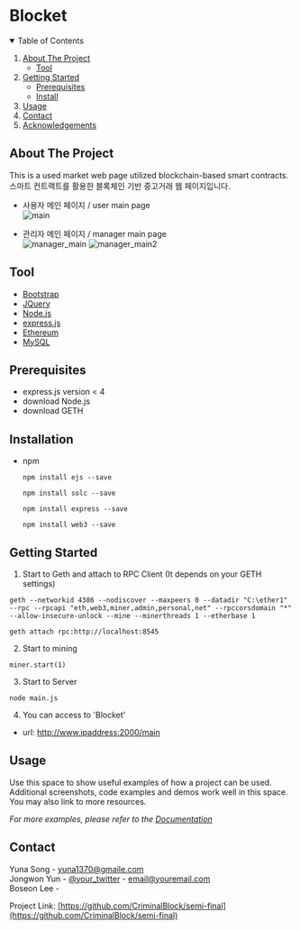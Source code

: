 # Blocket
<!--
*** Thanks for checking out the Best-README-Template. If you have a suggestion
*** that would make this better, please fork the repo and create a pull request
*** or simply open an issue with the tag "enhancement".
*** Thanks again! Now go create something AMAZING! :D
-->



<!-- PROJECT SHIELDS -->
<!--
*** I'm using markdown "reference style" links for readability.
*** Reference links are enclosed in brackets [ ] instead of parentheses ( ).
*** See the bottom of this document for the declaration of the reference variables
*** for contributors-url, forks-url, etc. This is an optional, concise syntax you may use.
*** https://www.markdownguide.org/basic-syntax/#reference-style-links
-->



<!-- TABLE OF CONTENTS -->
<details open="open">
  <summary>Table of Contents</summary>
  <ol>
    <li>
      <a href="#about-the-project">About The Project</a>
      <ul>
        <li><a href="#Tool">Tool</a></li>
      </ul>
    </li>
    <li>
      <a href="#getting-started">Getting Started</a>
      <ul>
        <li><a href="#prerequisites">Prerequisites</a></li>
        <li><a href="#install">Install</a></li>
      </ul>
    </li>
    <li><a href="#usage">Usage</a></li>
    <li><a href="#contact">Contact</a></li>
    <li><a href="#acknowledgements">Acknowledgements</a></li>
  </ol>
</details>



<!-- ABOUT THE PROJECT -->
## About The Project

This is a used market web page utilized blockchain-based smart contracts.   
스마트 컨트랙트를 활용한 블록체인 기반 중고거래 웹 페이지입니다.

* 사용자 메인 페이지 / user main page   
![main](https://user-images.githubusercontent.com/68729868/102982462-e4e5dd00-454d-11eb-829c-6fdebcc5ece7.png)

* 관리자 메인 페이지 / manager main page   
![manager_main](https://user-images.githubusercontent.com/68729868/102987739-25e1ef80-4556-11eb-9ed6-1f6b1f5e59c7.png)
![manager_main2](https://user-images.githubusercontent.com/68729868/102988128-ce904f00-4556-11eb-9ab0-4208bbebab03.PNG)



## Tool
* [Bootstrap](https://getbootstrap.com)
* [JQuery](https://jquery.com)
* [Node.js](https://nodejs.org/ko)
* [express.js](https://expressjs.com/ko)
* [Ethereum](https://geth.ethereum.org)
* [MySQL](https://www.mysql.com)


## Prerequisites
* express.js version < 4   
* download Node.js   
* download GETH   


## Installation

* npm
  ```
  npm install ejs --save
  ```
  ```
  npm install solc --save
  ```
  ```
  npm install express --save
  ```
  ```
  npm install web3 --save
  
  ```
  
## Getting Started

1. Start to Geth and attach to RPC Client (It depends on your GETH settings)
  ```
  geth --networkid 4386 --nodiscover --maxpeers 0 --datadir "C:\ether1" --rpc --rpcapi "eth,web3,miner,admin,personal,net" --rpccorsdomain "*" --allow-insecure-unlock --mine --minerthreads 1 --etherbase 1
  ```
  ```
  geth attach rpc:http://localhost:8545
  ```
  
2. Start to mining
  ```
  miner.start(1)
  ```
  
3. Start to Server
  ```
  node main.js
  ```
  
4. You can access to 'Blocket'   
* url: http://www.ipaddress:2000/main


<!-- USAGE EXAMPLES -->
## Usage

Use this space to show useful examples of how a project can be used. Additional screenshots, code examples and demos work well in this space. You may also link to more resources.

_For more examples, please refer to the [Documentation](https://example.com)_


<!-- CONTACT -->
## Contact

Yuna Song - yuna1370@gmaile.com   
Jongwon Yun - [@your_twitter](https://twitter.com/your_username) - email@youremail.com   
Boseon Lee -    

Project Link: [https://github.com/CriminalBlock/semi-final](https://github.com/CriminalBlock/semi-final)

